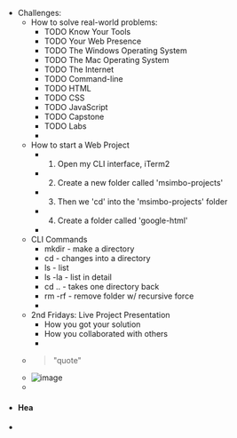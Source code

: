 - Challenges:
	- How to solve real-world problems:
		- TODO Know Your Tools
		- TODO Your Web Presence
		- TODO The Windows Operating System
		- TODO The Mac Operating System
		- TODO The Internet
		- TODO Command-line
		- TODO HTML
		- TODO CSS
		- TODO JavaScript
		- TODO Capstone
		- TODO Labs
		-
	- How to start a Web Project
		- 1. Open my CLI interface, iTerm2
		- 2. Create a new folder called 'msimbo-projects'
		- 3. Then we 'cd' into the 'msimbo-projects' folder
		- 4. Create a folder called 'google-html'
		-
	- CLI Commands
		- mkdir - make a directory
		- cd - changes into a directory
		- ls - list
		- ls -la - list in detail
		- cd .. - takes one directory back
		- rm -rf - remove folder w/ recursive force
		-
	- 2nd Fridays: Live Project Presentation
		- How you got your solution
		- How you collaborated with others
		-
	- > "quote"
	- ![image](https://upload.wikimedia.org/wikipedia/commons/5/56/Tiger.50.jpg)
	-
- #### Hea
-